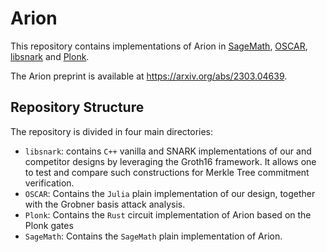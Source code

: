 # Arion
This repository contains implementations of Arion in [SageMath](https://www.sagemath.org/), [OSCAR](https://oscar.computeralgebra.de/), [libsnark](https://github.com/scipr-lab/libsnark) and [Plonk](https://github.com/dusk-network/plonk).

The Arion preprint is available at https://arxiv.org/abs/2303.04639.

## Repository Structure
The repository is divided in four main directories:
- `libsnark`: contains `C++` vanilla and SNARK implementations of our and competitor designs by leveraging the Groth16 framework. It allows one to test and compare such constructions for Merkle Tree commitment verification.
- `OSCAR`: Contains the `Julia` plain implementation of our design, together with the Grobner basis attack analysis.
- `Plonk`: Contains the `Rust` circuit implementation of Arion based on the Plonk gates
- `SageMath`: Contains the `SageMath` plain implementation of Arion.
